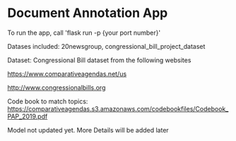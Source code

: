 # Document Annotation App
To run the app, call 'flask run -p {your port number}'


Datases included: 20newsgroup, congressional_bill_project_dataset

Dataset: Congressional Bill dataset from the following websites

https://www.comparativeagendas.net/us

http://www.congressionalbills.org

Code book to match topics: https://comparativeagendas.s3.amazonaws.com/codebookfiles/Codebook_PAP_2019.pdf



Model not updated yet. 
More Details will be added later

